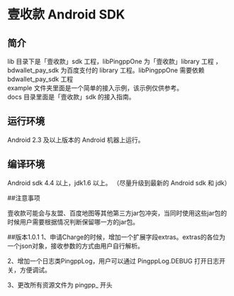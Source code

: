 壹收款 Android SDK
============

## 简介
lib 目录下是「壹收款」sdk 工程，libPingppOne 为「壹收款」library 工程 ，bdwallet_pay_sdk 为百度支付的 library 工程。libPingppOne 需要依赖 bdwallet_pay_sdk 工程<br>
example 文件夹里面是一个简单的接入示例，该示例仅供参考。<br>
docs 目录里面是「壹收款」sdk 的接入指南。

## 运行环境

 Android 2.3 及以上版本的 Android 机器上运行。

## 编译环境

Android sdk 4.4 以上，jdk1.6 以上。 （尽量升级到最新的 Android sdk 和 jdk）

##注意事项

壹收款可能会与友盟、百度地图等其他第三方jar包冲突，当同时使用这些jar包的时候用户需要根据情况判断保留哪一方的jar包。

##版本1.0.1
1、申请Charge的时候，增加一个扩展字段extras。extras的各位为一个json对象，接收参数的方式由用户自行解析。

2、增加一个日志类PingppLog，用户可以通过 PingppLog.DEBUG 打开日志开关，方便调试。

3、更改所有资源文件为 pingpp_ 开头
